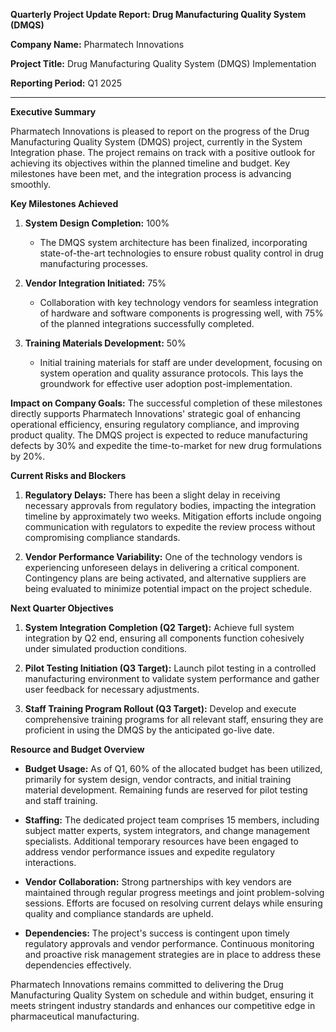 **Quarterly Project Update Report: Drug Manufacturing Quality System (DMQS)**

**Company Name:** Pharmatech Innovations

**Project Title:** Drug Manufacturing Quality System (DMQS) Implementation

**Reporting Period:** Q1 2025

---

**Executive Summary**

Pharmatech Innovations is pleased to report on the progress of the Drug Manufacturing Quality System (DMQS) project, currently in the System Integration phase. The project remains on track with a positive outlook for achieving its objectives within the planned timeline and budget. Key milestones have been met, and the integration process is advancing smoothly.

**Key Milestones Achieved**

1. **System Design Completion:** 100%
   - The DMQS system architecture has been finalized, incorporating state-of-the-art technologies to ensure robust quality control in drug manufacturing processes.

2. **Vendor Integration Initiated:** 75%
   - Collaboration with key technology vendors for seamless integration of hardware and software components is progressing well, with 75% of the planned integrations successfully completed.

3. **Training Materials Development:** 50%
   - Initial training materials for staff are under development, focusing on system operation and quality assurance protocols. This lays the groundwork for effective user adoption post-implementation.

**Impact on Company Goals:**
The successful completion of these milestones directly supports Pharmatech Innovations' strategic goal of enhancing operational efficiency, ensuring regulatory compliance, and improving product quality. The DMQS project is expected to reduce manufacturing defects by 30% and expedite the time-to-market for new drug formulations by 20%.

**Current Risks and Blockers**

1. **Regulatory Delays:** There has been a slight delay in receiving necessary approvals from regulatory bodies, impacting the integration timeline by approximately two weeks. Mitigation efforts include ongoing communication with regulators to expedite the review process without compromising compliance standards.

2. **Vendor Performance Variability:** One of the technology vendors is experiencing unforeseen delays in delivering a critical component. Contingency plans are being activated, and alternative suppliers are being evaluated to minimize potential impact on the project schedule.

**Next Quarter Objectives**

1. **System Integration Completion (Q2 Target):** Achieve full system integration by Q2 end, ensuring all components function cohesively under simulated production conditions.
   
2. **Pilot Testing Initiation (Q3 Target):** Launch pilot testing in a controlled manufacturing environment to validate system performance and gather user feedback for necessary adjustments.

3. **Staff Training Program Rollout (Q3 Target):** Develop and execute comprehensive training programs for all relevant staff, ensuring they are proficient in using the DMQS by the anticipated go-live date.

**Resource and Budget Overview**

- **Budget Usage:** As of Q1, 60% of the allocated budget has been utilized, primarily for system design, vendor contracts, and initial training material development. Remaining funds are reserved for pilot testing and staff training.
  
- **Staffing:** The dedicated project team comprises 15 members, including subject matter experts, system integrators, and change management specialists. Additional temporary resources have been engaged to address vendor performance issues and expedite regulatory interactions.

- **Vendor Collaboration:** Strong partnerships with key vendors are maintained through regular progress meetings and joint problem-solving sessions. Efforts are focused on resolving current delays while ensuring quality and compliance standards are upheld.

- **Dependencies:** The project's success is contingent upon timely regulatory approvals and vendor performance. Continuous monitoring and proactive risk management strategies are in place to address these dependencies effectively.

Pharmatech Innovations remains committed to delivering the Drug Manufacturing Quality System on schedule and within budget, ensuring it meets stringent industry standards and enhances our competitive edge in pharmaceutical manufacturing.